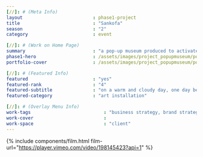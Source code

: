 ```yaml
---
[//]: # (Meta Info)
layout 							: phase1-project
title 							: "Sankofa"
season                          : "2"
category 						: event

[//]: # (Work on Home Page)
summary                         : "a pop-up museum produced to activate the youth community in Baltimore"
phase1-hero                     : /assets/images/project_popupmuseum/popupmuseum-6_v2.jpg
portfolio-cover					: /assets/images/project_popupmuseum/popupmuseum-6_v2.jpg

[//]: # (Featured Info)
featured 						: "yes"
featured-rank					: "4"
featured-subtitle				: "on a warm and cloudy day, one day before rain poured from the clouds"
featured-category				: "art installation"

[//]: # (Overlay Menu Info)
work-tags 							: "business strategy, brand strategy, brand activation, social media management, photography, short film, art installation"
work-cover							:
work-space 							: "client"
---
```


{% include components/film.html film-url="https://player.vimeo.com/video/198145423?api=1" %}
